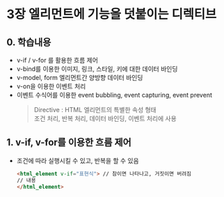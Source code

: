 # 3장 엘리먼트에 기능을 덧붙이는 디렉티브

## 0. 학습내용
- v-if / v-for 를 활용한 흐름 제어
- v-bind를 이용한 이미지, 링크, 스타일, 키에 대한 데이터 바인딩
- v-model, form 엘리먼트간 양방향 데이터 바인딩
- v-on을 이용한 이벤트 처리
- 이벤트 수식어를 이용한 event bubbling, event capturing, event prevent
  > Directive : HTML 엘리먼트의 특별한 속성 형태   
  조건 처리, 반복 처리, 데이터 바인딩, 이벤트 처리에 사용

## 1. v-if, v-for를 이용한 흐름 제어
- 조건에 따라 실행시킬 수 있고, 반복을 할 수 있음
  ``` html
  <html_element v-if="표현식"> // 참이면 나타나고, 거짓이면 버려짐
  // 내용
  </html_element>
  ```
